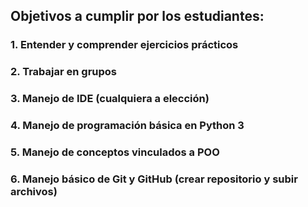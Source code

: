 ## Objetivos a cumplir por los estudiantes:

### 1. Entender y comprender ejercicios prácticos
### 2. Trabajar en grupos
### 3. Manejo de IDE (cualquiera a elección)
### 4. Manejo de programación básica en **Python 3**
### **5. Manejo de conceptos vinculados a POO**
### **6. Manejo básico de Git y GitHub (crear repositorio y subir archivos)**
